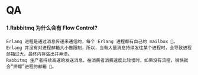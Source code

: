# QA

#### 1.Rabbitmq 为什么会有 Flow Control?

```
Erlang 进程是通过消息传递来通信的，每个 Erlang 进程都有自己的 mailbox 📮。
Erlang 并没有对进程邮箱大小做限制，所以，当有大量消息持续发往某个进程时，会导致进程邮箱过大，最终内存溢出并奔溃。
Rabbitmq 生产者持续高速的发送消息，在消费者消费速度比较慢时，如果没有流控，很快就会“挤爆”进程的邮箱 📮。
```
